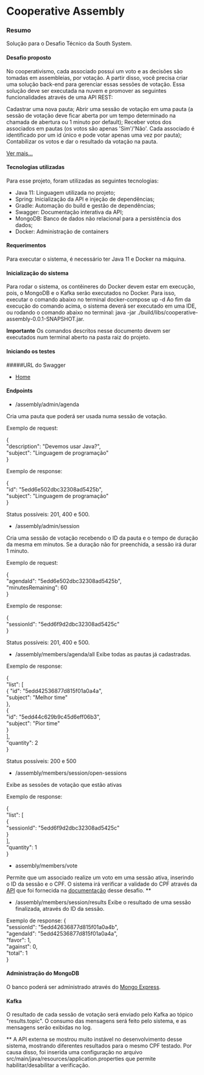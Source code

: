 # Cooperative Assembly
### Resumo
Solução para o Desafio Técnico da South System.

#### Desafio proposto
No cooperativismo, cada associado possui um voto e as decisões são tomadas em assembleias, por votação. 
A partir disso, você precisa criar uma solução back-end para gerenciar essas sessões de votação. 
Essa solução deve ser executada na nuvem e promover as seguintes funcionalidades através de uma API REST:

Cadastrar uma nova pauta;
Abrir uma sessão de votação em uma pauta (a sessão de votação deve ficar aberta por um tempo determinado na 
chamada de abertura ou 1 minuto por default);
Receber votos dos associados em pautas (os votos são apenas 'Sim'/'Não'. Cada associado é identificado por 
um id único e pode votar apenas uma vez por pauta);
Contabilizar os votos e dar o resultado da votação na pauta.

[Ver mais...](https://github.com/rh-southsystem/desafio-back-votos)

#### Tecnologias utilizadas
Para esse projeto, foram utilizadas as seguintes tecnologias:
* Java 11: Linguagem utilizada no projeto;
* Spring: Inicialização da API e injeção de dependências;
* Gradle: Automação do build e gestão de dependências;
* Swagger: Documentação interativa da API;
* MongoDB: Banco de dados não relacional para a persistência dos dados;
* Docker: Administração de containers

#### Requerimentos
Para executar o sistema, é necessário ter Java 11 e Docker na máquina.

#### Inicialização do sistema
Para rodar o sistema, os contêineres do Docker devem estar em execução, 
pois, o MongoDB e o Kafka serão executados no Docker. Para isso, executar o comando abaixo no terminal
docker-compose up -d
Ao fim da execução do comando acima, o sistema deverá ser executado em uma IDE, ou rodando o comando abaixo no terminal:
java -jar ./build/libs/cooperative-assembly-0.0.1-SNAPSHOT.jar.

**Importante** Os comandos descritos nesse documento devem ser executados num terminal aberto na pasta raiz do projeto.

#### Iniciando os testes
#####URL do Swagger
* [Home](http://127.0.0.1:8080/swagger-ui.html#/assembly-controller)

#### Endpoints
* /assembly/admin/agenda

Cria uma pauta que poderá ser usada numa sessão de votação.

Exemplo de request:

{<br />
  "description": "Devemos usar Java?",<br />
  "subject": "Linguagem de programação"<br />
}

Exemplo de response:

{<br />
  "id": "5edd6e502dbc32308ad5425b",<br />
  "subject": "Linguagem de programação"<br />
}

Status possíveis: 201, 400 e 500.

* /assembly/admin/session

Cria uma sessão de votação recebendo o ID da pauta e o tempo de duração da mesma em minutos.
Se a duração não for preenchida, a sessão irá durar 1 minuto.

Exemplo de request:

{<br />
  "agendaId": "5edd6e502dbc32308ad5425b",<br />
  "minutesRemaining": 60<br />
}

Exemplo de response:

{<br />
  "sessionId": "5edd6f9d2dbc32308ad5425c"<br />
}

Status possíveis: 201, 400 e 500.

* /assembly/members/agenda/all
Exibe todas as pautas já cadastradas.

Exemplo de response:

{<br />
  "list": [<br />
    {
      "id": "5edd42536877d815f01a0a4a",<br />
      "subject": "Melhor time"<br />
    },<br />
    {<br />
      "id": "5edd44c629b9c45d6eff06b3",<br />
      "subject": "Pior time"<br />
    }<br />
  ],<br />
  "quantity": 2<br />
}

Status possíveis: 200 e 500

* /assembly/members/session/open-sessions

Exibe as sessões de votação que estão ativas

Exemplo de response:

{<br />
  "list": [<br />
    {<br />
      "sessionId": "5edd6f9d2dbc32308ad5425c"<br />
    }<br />
  ],<br />
  "quantity": 1<br />
}

* assembly/members/vote

Permite que um associado realize um voto em uma sessão ativa, inserindo o ID da sessão e o CPF.
O sistema irá verificar a validade do CPF através da [API](https://user-info.herokuapp.com/users/{cpf}) que foi 
fornecida na [documentação](https://github.com/rh-southsystem/desafio-back-votos) desse desafio. **

* /assembly/members/session/results
Exibe o resultado de uma sessão finalizada, através do ID da sessão.

Exemplo de response:
{<br />
  "sessionId": "5edd42636877d815f01a0a4b",<br />
  "agendaId": "5edd42536877d815f01a0a4a",<br />
  "favor": 1,<br />
  "against": 0,<br />
  "total": 1<br />
}


#### Administração do MongoDB
O banco poderá ser administrado através do [Mongo Express](http://127.0.0.1:8081/db/db_assembly/).

#### Kafka
O resultado de cada sessão de votação será enviado pelo Kafka ao tópico "results.topic". O consumo das mensagens 
será feito pelo sistema, e as mensagens serão exibidas no log.



** A API externa se mostrou muito instável no desenvolvimento desse sistema, mostrando 
diferentes resultados para o mesmo CPF testado. Por causa disso, foi inserida uma configuração
no arquivo src/main/java/resources/application.properties que permite habilitar/desabilitar a verificação.